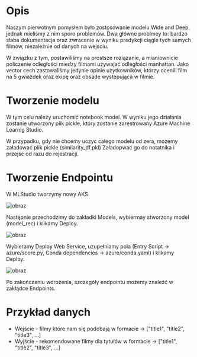 # Opis 

Naszym pierwotnym pomysłem było zostosowanie modelu Wide and Deep, jednak mieliśmy z nim sporo problemów. Dwa główne problmey to: bardzo słaba dokumentacja oraz zwracanie w wyniku predykcji ciągle tych samych filmów, niezależnie od danych na wejsciu. 

W związku z tym, postawiliśmy na prostsze roziązanie, a mianiownicie policzenie odległości miedzy filmami uzywajać odległości manhattan. 
Jako vector cech zastowaliśmy jedynie opinie użytkowników, którzy ocenili film na 5 gwiazdek oraz ekipę oraz obsade wystepująca w filmie. 

# Tworzenie modelu

W tym celu należy uruchomić notebook model. W wyniku jego działania zostanie utworzony plik pickle, który zostanie zarestrowany Azure Machine Learnig Studio.

W przypadku, gdy nie chcemy uczyc całego modelu od zera, możemy załadować plik pickle (similarity_df.pkl)
Załadopwać go do notatnika i przejść od razu do rejestracji. 

# Tworzenie Endpointu 
W MLStudio tworzymy nowy AKS. 

![obraz](https://user-images.githubusercontent.com/66008982/202914257-090f4f18-1483-4c38-9236-fae8fb5d1342.png)


Następnie przechodzimy do zakładki Models, wybiermay stworzony model (model_rec) i klikamy Deploy.

![obraz](https://user-images.githubusercontent.com/66008982/202914226-5a7ba8bc-f38f-4c97-a336-c8d77feed129.png)


Wybieramy Deploy Web Service, uzupełniamy pola (Entry Script -> azure/score.py, Conda dependencies -> azure/conda.yaml) i klikamy Deploy. 

![obraz](https://user-images.githubusercontent.com/66008982/202914394-9d21d227-525b-4685-b958-e969064b12b2.png)


Po zakończeniu wdrożenia, szczególy endpointu możemy znaleźć w zakłądce Endpoints. 


# Przykład danych
* Wejście - filmy które nam się podobają w formacie -> ["title1", "title2", "title3", ...]
* Wyjście - rekomendowane filmy dla tytułów w formacie -> ["title1", "title2", "title3", ...]

